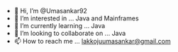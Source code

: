 - 👋 Hi, I’m @Umasankar92
- 👀 I’m interested in ...  Java and Mainframes
- 🌱 I’m currently learning ... Java
- 💞️ I’m looking to collaborate on ... Java
- 📫 How to reach me ... lakkojuumasankar@gmail.com

<!---
Umasankar92/Umasankar92 is a ✨ special ✨ repository because its `README.md` (this file) appears on your GitHub profile.
You can click the Preview link to take a look at your changes.
--->
